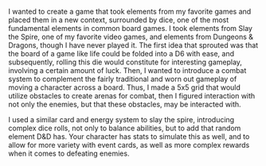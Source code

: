 I wanted to create a game that took elements from my favorite games and placed them in a new context, surrounded by dice, one of the most fundamental elements in common board games. I took elements from Slay the Spire, one of my favorite video games, and elements from Dungeons & Dragons, though I have never played it. The first idea that sprouted was that the board of a game like life could be folded into a D6 with ease, and subsequently, rolling this die would constitute for interesting gameplay, involving a certain amount of luck. Then, I wanted to introduce a combat system to complement the fairly traditional and worn out gameplay of moving a character across a board. Thus, I made a 5x5 grid that would utilize obstacles to create arenas for combat, then I figured interaction with not only the enemies, but that these obstacles, may be interacted with.

I used a similar card and energy system to slay the spire, introducing complex dice rolls, not only to balance abilities, but to add that random element D&D has. Your character has stats to simulate this as well, and to allow for more variety with event cards, as well as more complex rewards when it comes to defeating enemies.